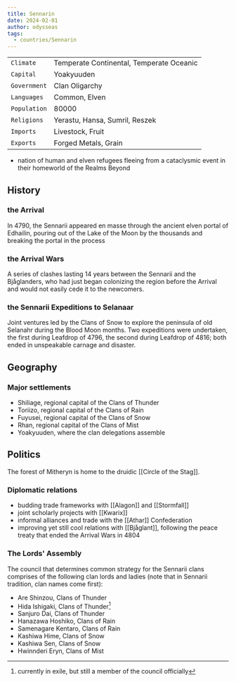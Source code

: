 ```yaml
---
title: Sennarin
date: 2024-02-01
author: odysseas
tags:
  - countries/Sennarin
---
```

| | |
| --- | --- |
| `Climate` | Temperate Continental, Temperate Oceanic |
| `Capital` | Yoakyuuden |
| `Government` | Clan Oligarchy |
| `Languages` | Common, Elven |
| `Population` | 80000 |
| `Religions` | Yerastu, Hansa, Sumril, Reszek |
| `Imports` | Livestock, Fruit |
| `Exports` | Forged Metals, Grain |

- nation of human and elven refugees fleeing from a cataclysmic event in their homeworld of the Realms Beyond

## History

### the Arrival
In 4790, the Sennarii appeared en masse through the ancient elven portal of Edhailin, pouring out of the Lake of the Moon by the thousands and breaking the portal in the process

### the Arrival Wars

A series of clashes lasting 14 years between the Sennarii and the Bjåglanders, who had just began colonizing the region before the Arrival and would not easily cede it to the newcomers.

### the Sennarii Expeditions to Selanaar

Joint ventures led by the Clans of Snow to explore the peninsula of old Selanahr during the Blood Moon months. Two expeditions were undertaken, the first during Leafdrop of 4796, the second during Leafdrop of 4816; both ended in unspeakable carnage and disaster. 

## Geography

### Major settlements
- Shiliage, regional capital of the Clans of Thunder
- Toriizo, regional capital of the Clans of Rain
- Fuyusei, regional capital of the Clans of Snow
- Rhan, regional capital of the Clans of Mist
- Yoakyuuden, where the clan delegations assemble

## Politics

The forest of Mitheryn is home to the druidic [[Circle of the Stag]].

### Diplomatic relations
- budding trade frameworks with [[Alagon]] and [[Stormfall]]
- joint scholarly projects with [[Kwarix]]
- informal alliances and trade with the [[Athar]] Confederation
- improving yet still cool relations with [[Bjåglant]], following the peace treaty that ended the Arrival Wars in 4804

### The Lords' Assembly

The council that determines common strategy for the Sennarii clans comprises of the following clan lords and ladies (note that in Sennarii tradition, clan names come first):
- Are Shinzou, Clans of Thunder
- Hida Ishigaki, Clans of Thunder[^1]
- Sanjuro Dai, Clans of Thunder
- Hanazawa Hoshiko, Clans of Rain
- Samenagare Kentaro, Clans of Rain
- Kashiwa Hime, Clans of Snow 
- Kashiwa Sen, Clans of Snow
- Hwinnderi Eryn, Clans of Mist

[^1]: currently in exile, but still a member of the council officially
